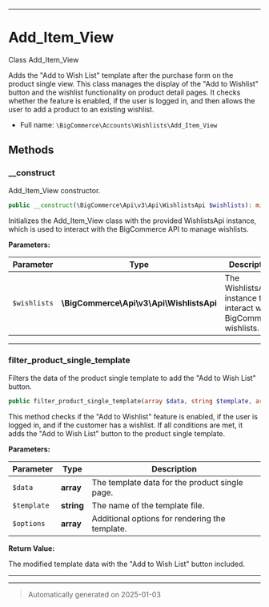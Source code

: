 ***

# Add_Item_View

Class Add_Item_View

Adds the "Add to Wish List" template after the purchase form on the product single view.
This class manages the display of the "Add to Wishlist" button and the wishlist functionality
on product detail pages. It checks whether the feature is enabled, if the user is logged in,
and then allows the user to add a product to an existing wishlist.

* Full name: `\BigCommerce\Accounts\Wishlists\Add_Item_View`




## Methods


### __construct

Add_Item_View constructor.

```php
public __construct(\BigCommerce\Api\v3\Api\WishlistsApi $wishlists): mixed
```

Initializes the Add_Item_View class with the provided WishlistsApi instance, which is used
to interact with the BigCommerce API to manage wishlists.






**Parameters:**

| Parameter | Type | Description |
|-----------|------|-------------|
| `$wishlists` | **\BigCommerce\Api\v3\Api\WishlistsApi** | The WishlistsApi instance to interact with BigCommerce wishlists. |





***

### filter_product_single_template

Filters the data of the product single template to add the "Add to Wish List" button.

```php
public filter_product_single_template(array $data, string $template, array $options): array
```

This method checks if the "Add to Wishlist" feature is enabled, if the user is logged in,
and if the customer has a wishlist. If all conditions are met, it adds the "Add to Wish List"
button to the product single template.






**Parameters:**

| Parameter | Type | Description |
|-----------|------|-------------|
| `$data` | **array** | The template data for the product single page. |
| `$template` | **string** | The name of the template file. |
| `$options` | **array** | Additional options for rendering the template. |


**Return Value:**

The modified template data with the "Add to Wish List" button included.




***


***
> Automatically generated on 2025-01-03
